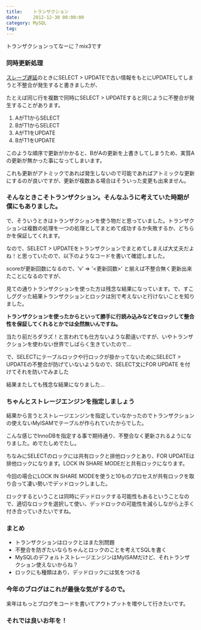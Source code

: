 ```yaml
---
title:    トランザクション
date:     2012-12-30 00:00:00
category: MySQL
tag:
---
```


トランザクションってなーに？mix3です

### 同時更新処理

[スレーブ遅延](http://mix3.github.com/2012/11/03/20121103/)のときにSELECT > UPDATEで古い情報をもとにUPDATEしてしまうと不整合が発生すると書きましたが、

たとえば同じ行を複数で同時にSELECT > UPDATEすると同じように不整合が発生することがあります。

1. AがT1からSELECT
2. BがT1からSELECT
3. AがT1をUPDATE
4. BがT1をUPDATE

このような順序で更新がかかると、BがAの更新を上書きしてしまうため、実質Aの更新が無かった事になってしまいます。

これも更新がアトミックであれば発生しないので可能であればアトミックな更新にするのが良いですが、更新が複数ある場合はそういった変更も出来ません。

### そんなときこそトランザクション。そんなふうに考えていた時期が僕にもありました。

で、そういうときはトランザクションを使う物だと思っていました。トランザクションは複数の処理を一つの処理としてまとめて成功するか失敗するか、どちらかを保証してくれます。

なので、SELECT > UPDATEをトランザクションでまとめてしまえば大丈夫だよね！と思っていたので、以下のようなコードを書いて確認しました。

<script src="https://gist.github.com/4411441.js"></script>

<script src="https://gist.github.com/4411446.js"></script>

scoreが更新回数になるので、'v' => '<更新回数>' と揃えば不整合無く更新出来たことになるのですが、

見ての通りトランザクションを使った方は残念な結果になっています。で、すこしググッた結果トランザクションとロックは別で考えないと行けないことを知りました。

<strong>トランザクションを使ったからといって勝手に行読み込みなどをロックして整合性を保証してくれるとかでは全然無いんですね。</strong>

当たり前だろダラズ！と言われても仕方ないような勘違いですが、いやトランザクションを使わない世界でしばらく生きていたので…

で、SELECTにテーブルロックや行ロックが掛かってないためにSELECT > UPDATEの不整合が防げていないようなので、SELECT文にFOR UPDATE を付けてそれを防いでみました

<script src="https://gist.github.com/4411474.js"></script>

結果またしても残念な結果になりました…

### ちゃんとストレージエンジンを指定しましょう

結果から言うとストレージエンジンを指定していなかったのでトランザクションの使えないMyISAMでテーブルが作られていたからでした。

<script src="https://gist.github.com/4411511.js"></script>

こんな感じでInnoDBを指定する事で期待通り、不整合なく更新されるようになりました。めでたしめでたし。

ちなみにSELECTのロックには共有ロックと排他ロックとあり、FOR UPDATEは排他ロックになります。LOCK IN SHARE MODEだと共有ロックになります。

今回の場合にLOCK IN SHARE MODEを使うと10ものプロセスが共有ロックを取り合って凄い勢いでデッドロックしました。

<script src="https://gist.github.com/4411540.js"></script>

ロックするということは同時にデッドロックする可能性もあるということなので、適切なロックを選択して使い、デッドロックの可能性を減らしながら上手く付き合っていきたいですね。

### まとめ

* トランザクションはロックとはまた別問題
 * 不整合を防ぎたいならちゃんとロックのことを考えてSQLを書く
* MySQLのデフォルトストレージエンジンはMyISAMだけど、それトランザクション使えないからね？
* ロックにも種類はあり、デッドロックには気をつける

### 今年のブログはこれが最後な気がするので。

来年はもっとブログをコードを書いてアウトプットを増やして行きたいです。

### それでは良いお年を！
